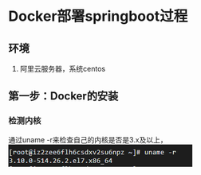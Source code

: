 # Docker部署springboot过程

## 环境
1. 阿里云服务器，系统centos

## 第一步：Docker的安装
### 检测内核
通过uname -r来检查自己的内核是否是3.x及以上，
![title](https://raw.githubusercontent.com/pallcard/noteImg/master/noteImg/2020/05/18/1589810615789-1589810615814.png)



